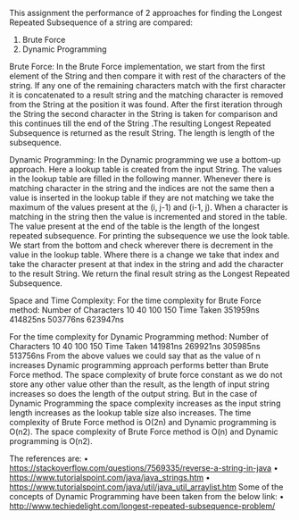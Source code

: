 This assignment the performance of 2 approaches for finding the Longest Repeated Subsequence of a string are compared:

1.	Brute Force 
2.	Dynamic Programming

Brute Force:
In the Brute Force implementation, we start from the first element of the String and then compare it with rest of the characters of the string. If any one of the remaining characters match with the first character it is concatenated to a result string and the matching character is removed from the String at the position it was found. After the first iteration through the String the second character in the String is taken for comparison and this continues till the end of the String .The resulting Longest Repeated Subsequence is returned as the result String. The length is length of the subsequence.

Dynamic Programming:
In the Dynamic programming we use a bottom-up approach. Here a lookup table is created from the input String. The values in the lookup table are filled in the following manner. Whenever there is matching character in the string and the indices are not the same then a value is inserted in the lookup table if they are not matching we take the maximum of the values present at the (i, j-1) and (i-1, j). When a character is matching in the string then the value is incremented and stored in the table. The value present at the end of the table is the length of the longest repeated subsequence. For printing the subsequence we use the look table. We start from the bottom and check wherever there is decrement in the value in the lookup table. Where there is a change we take that index and take the character present at that index in the string and add the character to the result String. We return the final result string as the Longest Repeated Subsequence.

Space and Time Complexity:
For the time complexity for Brute Force method:
Number of Characters	10	40	100	150
Time Taken	351959ns	414825ns	503776ns	623947ns

For the time complexity for Dynamic Programming method:
Number of Characters	10	40	100	150
Time Taken	141981ns	269921ns	305985ns	513756ns
From the above values we could say that as the value of n increases Dynamic programming approach performs better than Brute Force method.
The space complexity of brute force constant as we do not store any other value other than the result, as the length of input string increases so does the length of the output string. But in the case of Dynamic Programming the space complexity increases as the input string length increases as the lookup table size also increases.
The time complexity of Brute Force method is O(2n) and Dynamic programming is O(n2).
The space complexity of Brute Force method is O(n) and Dynamic programming is O(n2).

The references are:
•	https://stackoverflow.com/questions/7569335/reverse-a-string-in-java
•	https://www.tutorialspoint.com/java/java_strings.htm
•	https://www.tutorialspoint.com/java/util/java_util_arraylist.htm
  Some of the concepts of Dynamic Programming have been taken from the below link:
•	http://www.techiedelight.com/longest-repeated-subsequence-problem/

